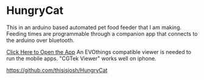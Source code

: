 # HungryCat
This in an arduino based automated pet food feeder that I am making. Feeding times are programmable through a companion app that connects to the arduino over bluetooth.

[Click Here to Open the App](https://thisisjosh.github.io/HungryCat/HungryCatApp/start.html)
An EVOthings compatible viewer is needed to run the mobile apps. "CGTek Viewer" works well on iphone.

https://github.com/thisisjosh/HungryCat
